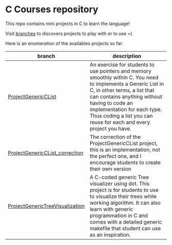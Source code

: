 ﻿# C Courses repository

This repo contains mini projects in C to learn the language!

Visit [branches](https://github.com/Ofghanirre/CCourse/branches) to discovers projects to play with or to use =)

Here is an enumeration of the availables projects so far:

| branch | description | 
| --- | --- |
| [ProjectGenericCList](https://github.com/Ofghanirre/CCourse/tree/ProjectGenericCList) | An exercise for students to use pointers and memory smoothly within C. You need to implements a Generic List in C, in other terms, a list that can contains anything without having to code an implementation for each type. Thus coding a list you can reuse for each and every project you have. |
| [ProjectGenericCList_correction](https://github.com/Ofghanirre/CCourse/tree/ProjectGenericCList_correction) | The correction of the ProjectGenericCList project, this is an implementation, not the perfect one, and I encourage students to create their own version |
| [ProjectGenericTreeVisualization](https://github.com/Ofghanirre/CCourse/tree/ProjectGenericTreeVisualization) | A C-coded generic Tree visualizer using dot. This project is for students to use to visualize their trees while working algorithm. It can also learn with generic programmation in C and comes with a detailed generic makefile that student can use as an inspiration. | 
